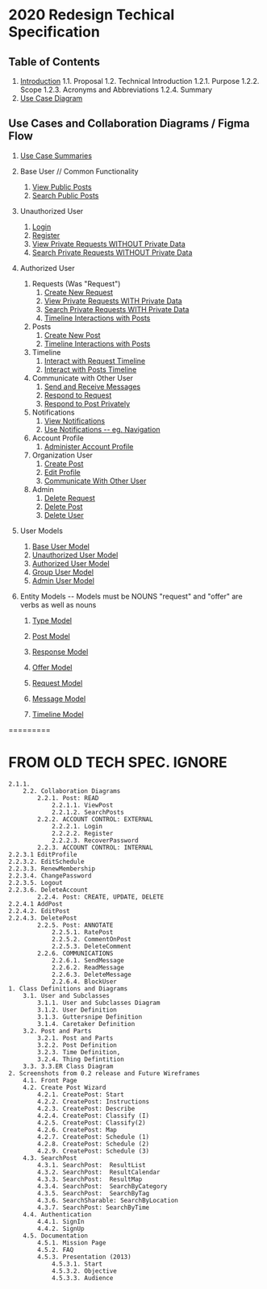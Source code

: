 # 2020 Redesign Techical Specification

## Table of Contents

1. [Introduction](Introduction)
   1.1. Proposal
   1.2. Technical Introduction
   1.2.1. Purpose
   1.2.2. Scope
   1.2.3. Acronyms and Abbreviations
   1.2.4. Summary
2. [Use Case Diagram](USECASES-Use-Case-Diagram)

## Use Cases and Collaboration Diagrams / Figma Flow

1. [Use Case Summaries](USECASES-Use-Case-Summaries)
2. Base User // Common Functionality

   1. [View Public Posts](View-Public-Posts)
   2. [Search Public Posts](Search-Public-Posts)

3. Unauthorized User

   1. [Login](Login)
   2. [Register](Register)
   3. [View Private Requests WITHOUT Private Data](View-Request-No-Data)
   4. [Search Private Requests WITHOUT Private Data](Search-Request-No-Data)

4. Authorized User
   1. Requests (Was "Request")
      1. [Create New Request](Create-New-Request)
      2. [View Private Requests WITH Private Data](View-Request-Yes-Data)
      3. [Search Private Requests WITH Private Data](Search-Request-Yes-Data)
      4. [Timeline Interactions with Posts](Timeline-Interactions-Post)
   2. Posts
      1. [Create New Post](Create-New-Post)
      2. [Timeline Interactions with Posts](Timeline-Interactions-Post)
   3. Timeline
      1. [Interact with Request Timeline](Timeline-Interactions-Request)
      2. [Interact with Posts Timeline](Timeline-Interactions-Post)
   4. Communicate with Other User
      1. [Send and Receive Messages](Send-and-Receive-Messages)
      2. [Respond to Request](Respond-to-Request)
      3. [Respond to Post Privately](Respond-to-Post-Privately)
   5. Notifications
      1. [View Notifications](View-Notifications)
      2. [Use Notifications -- eg. Navigation](Use-Notifications)
   6. Account Profile
      1. [Administer Account Profile](Administer-Profile)
   7. Organization User
      1. [Create Post](Create-Post)
      2. [Edit Profile](Edit-Profile)
      3. [Communicate With Other User](Communicate-With-Other-User)
   8. Admin
      1. [Delete Request](Delete-Request)
      2. [Delete Post](Delete-Post)
      3. [Delete User](Delete-User)

5)  User Models

    1. [Base User Model](MODELS-Base-User-Model)
    2. [Unauthorized User Model](MODELS-Unauthorized-User-Model)
    3. [Authorized User Model](MODELS-Authorized-User-Model)
    4. [Group User Model](MODELS-Group-User-Model)
    5. [Admin User Model](MODELS-Admin-User-Model)

6)  Entity Models -- Models must be NOUNS "request" and "offer" are verbs as well as nouns
    1. [Type Model](MODELS-Type-Model)
    
    2. [Post Model](MODELS-Post-Model)
    3. [Response Model](MODELS-Response-Model)
    
    4. [Offer Model](MODELS-Offer-Model) 
    5. [Request Model](MODELS-Request-Model) 
    
    6.  [Message Model](MODELS-Message-Model)
    
    7. [Timeline Model](MODELS-Timeline-Model)

=========

# FROM OLD TECH SPEC. IGNORE

    2.1.1.
        2.2. Collaboration Diagrams
            2.2.1. Post: READ
                2.2.1.1. ViewPost
                2.2.1.2. SearchPosts
            2.2.2. ACCOUNT CONTROL: EXTERNAL
                2.2.2.1. Login
                2.2.2.2. Register
                2.2.2.3. RecoverPassword
            2.2.3. ACCOUNT CONTROL: INTERNAL
    2.2.3.1 EditProfile
    2.2.3.2. EditSchedule
    2.2.3.3. RenewMembership
    2.2.3.4. ChangePassword
    2.2.3.5. Logout
    2.2.3.6. DeleteAccount
            2.2.4. Post: CREATE, UPDATE, DELETE
    2.2.4.1 AddPost
    2.2.4.2. EditPost
    2.2.4.3. DeletePost
            2.2.5. Post: ANNOTATE
                2.2.5.1. RatePost
                2.2.5.2. CommentOnPost
                2.2.5.3. DeleteComment
            2.2.6. COMMUNICATIONS
                2.2.6.1. SendMessage
                2.2.6.2. ReadMessage
                2.2.6.3. DeleteMessage
                2.2.6.4. BlockUser
    1. Class Definitions and Diagrams
        3.1. User and Subclasses
            3.1.1. User and Subclasses Diagram
            3.1.2. User Definition
            3.1.3. Guttersnipe Definition
            3.1.4. Caretaker Definition
        3.2. Post and Parts
            3.2.1. Post and Parts
            3.2.2. Post Definition
            3.2.3. Time Definition,
            3.2.4. Thing Defintition
        3.3. 3.3.ER Class Diagram
    2. Screenshots from 0.2 release and Future Wireframes
        4.1. Front Page
        4.2. Create Post Wizard
            4.2.1. CreatePost: Start
            4.2.2. CreatePost: Instructions
            4.2.3. CreatePost: Describe
            4.2.4. CreatePost: Classify (I)
            4.2.5. CreatePost: Classify(2)
            4.2.6. CreatePost: Map
            4.2.7. CreatePost: Schedule (1)
            4.2.8. CreatePost: Schedule (2)
            4.2.9. CreatePost: Schedule (3)
        4.3. SearchPost
            4.3.1. SearchPost:	ResultList
            4.3.2. SearchPost:	ResultCalendar
            4.3.3. SearchPost:	ResultMap
            4.3.4. SearchPost:	SearchByCategory
            4.3.5. SearchPost:	SearchByTag
            4.3.6. SearchSharable: SearchByLocation
            4.3.7. SearchPost: SearchByTime
        4.4. Authentication
            4.4.1. SignIn
            4.4.2. SignUp
        4.5. Documentation
            4.5.1. Mission Page
            4.5.2. FAQ
            4.5.3. Presentation (2013)
                4.5.3.1. Start
                4.5.3.2. Objective
                4.5.3.3. Audience
